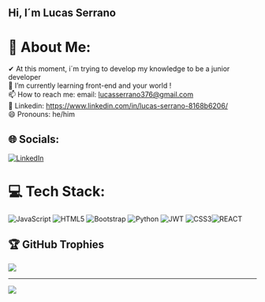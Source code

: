 ## Hi, I´m Lucas Serrano

# 💫 About Me:
✔ At this moment, i´m trying to develop my knowledge to be a junior developer<br>🌱 I’m currently learning front-end and your world !<br>📫 How to reach me: email: lucasserrano376@gmail.com<br>🔨 Linkedin: https://www.linkedin.com/in/lucas-serrano-8168b6206/<br>😄 Pronouns: he/him


## 🌐 Socials:
[![LinkedIn](https://img.shields.io/badge/LinkedIn-%230077B5.svg?logo=linkedin&logoColor=white)](https://linkedin.com/in/https://linkedin.com/in/lucas-serrano-8168b6206/) 

# 💻 Tech Stack:
![JavaScript](https://img.shields.io/badge/javascript-%23323330.svg?style=for-the-badge&logo=javascript&logoColor=%23F7DF1E) ![HTML5](https://img.shields.io/badge/html5-%23E34F26.svg?style=for-the-badge&logo=html5&logoColor=white) ![Bootstrap](https://img.shields.io/badge/bootstrap-%238511FA.svg?style=for-the-badge&logo=bootstrap&logoColor=white) ![Python](https://img.shields.io/badge/python-3670A0?style=for-the-badge&logo=python&logoColor=ffdd54) ![JWT](https://img.shields.io/badge/JWT-black?style=for-the-badge&logo=JSON%20web%20tokens) ![CSS3](https://img.shields.io/badge/css3-%231572B6.svg?style=for-the-badge&logo=css3&logoColor=white)![REACT](https://img.shields.io/badge/react-%231572B6.svg?style=for-the-badge&logo=react&logoColor=white)

## 🏆 GitHub Trophies
![](https://github-profile-trophy.vercel.app/?username=lucaserrano10&theme=shadow_green&no-frame=false&no-bg=true&margin-w=4)

---
[![](https://visitcount.itsvg.in/api?id=lucaserrano10&icon=2&color=0)](https://visitcount.itsvg.in)

<!-- Proudly created with GPRM ( https://gprm.itsvg.in ) -->
